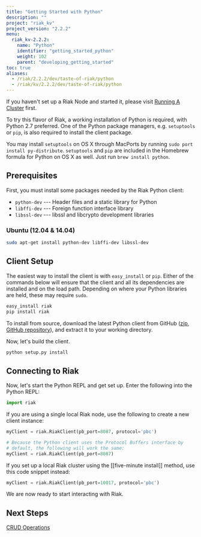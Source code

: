 ```yaml
---
title: "Getting Started with Python"
description: ""
project: "riak_kv"
project_version: "2.2.2"
menu:
  riak_kv-2.2.2:
    name: "Python"
    identifier: "getting_started_python"
    weight: 102
    parent: "developing_getting_started"
toc: true
aliases:
  - /riak/2.2.2/dev/taste-of-riak/python
  - /riak/kv/2.2.2/dev/taste-of-riak/python
---
```




If you haven't set up a Riak Node and started it, please visit [Running A Cluster](/riak/kv/2.2.2/using/running-a-cluster) first.

To try this flavor of Riak, a working installation of Python is
required, with Python 2.7 preferred. One of the Python package managers,
e.g. `setuptools` or `pip`, is also required to install the client
package.

You may install `setuptools` on OS X through MacPorts by running `sudo
port install py-distribute`. `setuptools` and `pip` are included in the
Homebrew formula for Python on OS X as well. Just run `brew install
python`.

## Prerequisites

First, you must install some packages needed by the Riak Python client:

* `python-dev` --- Header files and a static library for Python
* `libffi-dev` --- Foreign function interface library
* `libssl-dev` --- libssl and libcrypto development libraries

### Ubuntu (12.04 & 14.04)

```bash
sudo apt-get install python-dev libffi-dev libssl-dev
```

## Client Setup

The easiest way to install the client is with `easy_install` or `pip`.
Either of the commands below will ensure that the client and all its
dependencies are installed and on the load path. Depending on where your
Python libraries are held, these may require `sudo`.

```bash
easy_install riak
pip install riak
```

To install from source, download the latest Python client from GitHub
([zip](https://github.com/basho/riak-python-client/archive/master.zip),
[GitHub repository](https://github.com/basho/riak-python-client)), and
extract it to your working directory.

Now, let's build the client.

```bash
python setup.py install
```

## Connecting to Riak

Now, let's start the Python REPL and get set up. Enter the following
into the Python REPL:

```python
import riak
```
If you are using a single local Riak node, use the following to create a
new client instance:

```python
myClient = riak.RiakClient(pb_port=8087, protocol='pbc')

# Because the Python client uses the Protocol Buffers interface by
# default, the following will work the same:
myClient = riak.RiakClient(pb_port=8087)
```

If you set up a local Riak cluster using the [[five-minute install]]
method, use this code snippet instead:

```python
myClient = riak.RiakClient(pb_port=10017, protocol='pbc')
```

We are now ready to start interacting with Riak.

## Next Steps

[CRUD Operations](/riak/kv/2.2.2/developing/getting-started/python/crud-operations)
